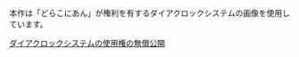 本作は「どらこにあん」が権利を有するダイアクロックシステムの画像を使用しています。  

[ダイアクロックシステムの使用権の無償公開][*1]  

[*1]:https://www.dracotrpg.com/diaclock
